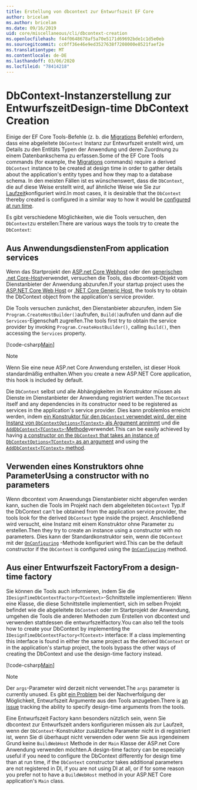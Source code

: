 ```yaml
---
title: Erstellung von dbcontext zur Entwurfszeit EF Core
author: bricelam
ms.author: bricelam
ms.date: 09/16/2019
uid: core/miscellaneous/cli/dbcontext-creation
ms.openlocfilehash: f44f0648678af5a70e5171d69692bde1c1d5e0eb
ms.sourcegitcommit: cc0ff36e46e9ed3527638f7208000e8521faef2e
ms.translationtype: MT
ms.contentlocale: de-DE
ms.lasthandoff: 03/06/2020
ms.locfileid: "78414218"
---
```

# <a name="design-time-dbcontext-creation"></a><span data-ttu-id="7148a-102">DbContext-Instanzerstellung zur Entwurfszeit</span><span class="sxs-lookup"><span data-stu-id="7148a-102">Design-time DbContext Creation</span></span>

<span data-ttu-id="7148a-103">Einige der EF Core Tools-Befehle (z. b. die [Migrations][1] Befehle) erfordern, dass eine abgeleitete `DbContext` Instanz zur Entwurfszeit erstellt wird, um Details zu den Entitäts Typen der Anwendung und deren Zuordnung zu einem Datenbankschema zu erfassen.</span><span class="sxs-lookup"><span data-stu-id="7148a-103">Some of the EF Core Tools commands (for example, the [Migrations][1] commands) require a derived `DbContext` instance to be created at design time in order to gather details about the application's entity types and how they map to a database schema.</span></span> <span data-ttu-id="7148a-104">In den meisten Fällen ist es wünschenswert, dass die `DbContext`, die auf diese Weise erstellt wird, auf ähnliche Weise wie Sie zur [Laufzeit][2]konfiguriert wird.</span><span class="sxs-lookup"><span data-stu-id="7148a-104">In most cases, it is desirable that the `DbContext` thereby created is configured in a similar way to how it would be [configured at run time][2].</span></span>

<span data-ttu-id="7148a-105">Es gibt verschiedene Möglichkeiten, wie die Tools versuchen, den `DbContext`zu erstellen:</span><span class="sxs-lookup"><span data-stu-id="7148a-105">There are various ways the tools try to create the `DbContext`:</span></span>

## <a name="from-application-services"></a><span data-ttu-id="7148a-106">Aus Anwendungsdiensten</span><span class="sxs-lookup"><span data-stu-id="7148a-106">From application services</span></span>

<span data-ttu-id="7148a-107">Wenn das Startprojekt den [ASP.net Core Webhost][3] oder den [generischen .net Core-Host][4]verwendet, versuchen die Tools, das dbcontext-Objekt vom Dienstanbieter der Anwendung abzurufen.</span><span class="sxs-lookup"><span data-stu-id="7148a-107">If your startup project uses the [ASP.NET Core Web Host][3] or [.NET Core Generic Host][4], the tools try to obtain the DbContext object from the application's service provider.</span></span>

<span data-ttu-id="7148a-108">Die Tools versuchen zunächst, den Dienstanbieter abzurufen, indem Sie `Program.CreateHostBuilder()`aufrufen, `Build()`aufrufen und dann auf die `Services`-Eigenschaft zugreifen.</span><span class="sxs-lookup"><span data-stu-id="7148a-108">The tools first try to obtain the service provider by invoking `Program.CreateHostBuilder()`, calling `Build()`, then accessing the `Services` property.</span></span>

[!code-csharp[Main](../../../../samples/core/Miscellaneous/CommandLine/ApplicationService.cs)]

> [!NOTE]
> <span data-ttu-id="7148a-109">Wenn Sie eine neue ASP.net Core Anwendung erstellen, ist dieser Hook standardmäßig enthalten.</span><span class="sxs-lookup"><span data-stu-id="7148a-109">When you create a new ASP.NET Core application, this hook is included by default.</span></span>

<span data-ttu-id="7148a-110">Die `DbContext` selbst und alle Abhängigkeiten im Konstruktor müssen als Dienste im Dienstanbieter der Anwendung registriert werden.</span><span class="sxs-lookup"><span data-stu-id="7148a-110">The `DbContext` itself and any dependencies in its constructor need to be registered as services in the application's service provider.</span></span> <span data-ttu-id="7148a-111">Dies kann problemlos erreicht werden, indem [ein Konstruktor für den `DbContext` verwendet wird, der eine Instanz von `DbContextOptions<TContext>` als Argument annimmt][5] und die [`AddDbContext<TContext>`-Methode][6]verwendet.</span><span class="sxs-lookup"><span data-stu-id="7148a-111">This can be easily achieved by having [a constructor on the `DbContext` that takes an instance of `DbContextOptions<TContext>` as an argument][5] and using the [`AddDbContext<TContext>` method][6].</span></span>

## <a name="using-a-constructor-with-no-parameters"></a><span data-ttu-id="7148a-112">Verwenden eines Konstruktors ohne Parameter</span><span class="sxs-lookup"><span data-stu-id="7148a-112">Using a constructor with no parameters</span></span>

<span data-ttu-id="7148a-113">Wenn dbcontext vom Anwendungs Dienstanbieter nicht abgerufen werden kann, suchen die Tools im Projekt nach dem abgeleiteten `DbContext` Typ.</span><span class="sxs-lookup"><span data-stu-id="7148a-113">If the DbContext can't be obtained from the application service provider, the tools look for the derived `DbContext` type inside the project.</span></span> <span data-ttu-id="7148a-114">Anschließend wird versucht, eine Instanz mit einem Konstruktor ohne Parameter zu erstellen.</span><span class="sxs-lookup"><span data-stu-id="7148a-114">Then they try to create an instance using a constructor with no parameters.</span></span> <span data-ttu-id="7148a-115">Dies kann der Standardkonstruktor sein, wenn die `DbContext` mit der [`OnConfiguring`][7] -Methode konfiguriert wird.</span><span class="sxs-lookup"><span data-stu-id="7148a-115">This can be the default constructor if the `DbContext` is configured using the [`OnConfiguring`][7] method.</span></span>

## <a name="from-a-design-time-factory"></a><span data-ttu-id="7148a-116">Aus einer Entwurfszeit Factory</span><span class="sxs-lookup"><span data-stu-id="7148a-116">From a design-time factory</span></span>

<span data-ttu-id="7148a-117">Sie können die Tools auch informieren, indem Sie die `IDesignTimeDbContextFactory<TContext>`-Schnittstelle implementieren: Wenn eine Klasse, die diese Schnittstelle implementiert, sich im selben Projekt befindet wie die abgeleitete `DbContext` oder im Startprojekt der Anwendung, umgehen die Tools die anderen Methoden zum Erstellen von dbcontext und verwenden stattdessen die entwurfszeitfactory.</span><span class="sxs-lookup"><span data-stu-id="7148a-117">You can also tell the tools how to create your DbContext by implementing the `IDesignTimeDbContextFactory<TContext>` interface: If a class implementing this interface is found in either the same project as the derived `DbContext` or in the application's startup project, the tools bypass the other ways of creating the DbContext and use the design-time factory instead.</span></span>

[!code-csharp[Main](../../../../samples/core/Miscellaneous/CommandLine/BloggingContextFactory.cs)]

> [!NOTE]
> <span data-ttu-id="7148a-118">Der `args`-Parameter wird derzeit nicht verwendet.</span><span class="sxs-lookup"><span data-stu-id="7148a-118">The `args` parameter is currently unused.</span></span> <span data-ttu-id="7148a-119">Es gibt [ein Problem][8] bei der Nachverfolgung der Möglichkeit, Entwurfszeit Argumente aus den Tools anzugeben.</span><span class="sxs-lookup"><span data-stu-id="7148a-119">There is [an issue][8] tracking the ability to specify design-time arguments from the tools.</span></span>

<span data-ttu-id="7148a-120">Eine Entwurfszeit Factory kann besonders nützlich sein, wenn Sie dbcontext zur Entwurfszeit anders konfigurieren müssen als zur Laufzeit, wenn der `DbContext`-Konstruktor zusätzliche Parameter nicht in di registriert ist, wenn Sie di überhaupt nicht verwenden oder wenn Sie aus irgendeinem Grund keine `BuildWebHost` Methode in der `Main` Klasse der ASP.net Core Anwendung verwenden möchten.</span><span class="sxs-lookup"><span data-stu-id="7148a-120">A design-time factory can be especially useful if you need to configure the DbContext differently for design time than at run time, if the `DbContext` constructor takes additional parameters are not registered in DI, if you are not using DI at all, or if for some reason you prefer not to have a `BuildWebHost` method in your ASP.NET Core application's `Main` class.</span></span>

  [1]: xref:core/managing-schemas/migrations/index
  [2]: xref:core/miscellaneous/configuring-dbcontext
  [3]: /aspnet/core/fundamentals/host/web-host
  [4]: /aspnet/core/fundamentals/host/generic-host
  [5]: xref:core/miscellaneous/configuring-dbcontext#constructor-argument
  [6]: xref:core/miscellaneous/configuring-dbcontext#using-dbcontext-with-dependency-injection
  [7]: xref:core/miscellaneous/configuring-dbcontext#onconfiguring
  [8]: https://github.com/aspnet/EntityFrameworkCore/issues/8332
